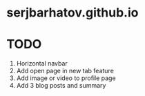 # serjbarhatov.github.io

# TODO

1. Horizontal navbar
1. Add open page in new tab feature
1. Add image or video to profile page
1. Add 3 blog posts and summary